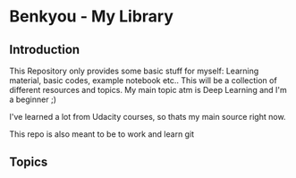 # Benkyou - My Library 

## Introduction

This Repository only provides some basic stuff for myself: Learning material, basic codes, example notebook etc.. This will be a collection of different resources and topics. My main topic atm is Deep Learning and I'm a beginner ;) 

I've learned a lot from Udacity courses, so thats my main source right now.

This repo is also meant to be to work and learn git 

## Topics

